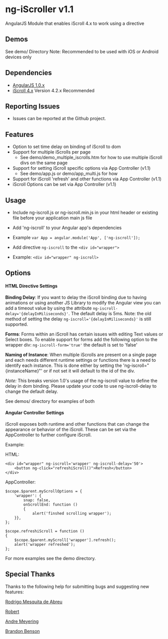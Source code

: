 ng-iScroller v1.1
============

AngularJS Module that enables iScroll 4.x to work using a directive

Demos
------------

See demo/ Directory
Note: Recommended to be used with iOS or Android devices only


Dependencies
------------
- [AngularJS 1.0.x](http://angularjs.org/)
- [iScroll 4.x](https://github.com/cubiq/iscroll)   Version 4.2.x Recommended


Reporting Issues
-------------
- Issues can be reported at the Github project.


Features
-------------

* Option to set time delay on binding of iScroll to dom
* Support for multiple iScrolls per page
	* See demo/demo_multiple_iscrolls.htm for how to use multiple iScroll divs on the same page
* Support for setting iScroll specific options via App Controller (v1.1)
	* See demo/app.js or demo/app_multi.js for how
* Support for iScroll 'refresh' and other functions via App Controller (v1.1)
* iScroll Options can be set via App Controller (v1.1)


Usage
---------

* Include ng-iscroll.js or ng-iscroll.min.js in your html header or existing file before your application main js file
* Add 'ng-iscroll' to your Angular app's dependencies
 * Example ```var App = angular.module('App', ['ng-iscroll']);```

* Add directive `ng-iscroll` to the ```<div id="wrapper">```
 * Example: ```<div id="wrapper" ng-iscroll>```


Options
-------------
#### HTML Directive Settings

**Binding Delay**:
If you want to delay the iScroll binding due to having animations or using another JS Library to modify the Angular view you can add a timeout value by using the attribute ```ng-iscroll-delay='{delayInMiliseconds}'```.  The default delay is 5ms.
Note: the old method of setting the delay ```ng-iscroll='{delayInMiliseconds}'``` is still supported.

**Forms**:
Forms within an iScroll has certain issues with editing Text values or Select boxes.  To enable support for forms add the following option to the wrapper div: ```ng-iscroll-form='true'``` the default is set to 'false'

**Naming of Instance**:
When multiple iScrolls are present on a single page and each needs different runtime settings or functions there is a need to identify each instance.  This is done either by setting the 'ng-iscroll="{instanceName}"' or if not set it will default to the id of the div.

*Note:* This breaks version 1.0's usage of the ng-iscroll value to define the delay in dom binding.  Please update your code to use ng-iscroll-delay to change the default delay.

See demos/ directory for examples of both


#### Angular Controller Settings

iScroll exposes both runtime and other functions that can change the appearance or behavior of the iScroll.  These can be set via the AppController to further configure iScroll.

Example:

HTML:
```
<div id="wrapper" ng-iscroll='wrapper' ng-iscroll-delay='50'>
	<button ng-click="refreshiScroll()">Refresh</button>
</div>
```

AppController:
```
$scope.$parent.myScrollOptions = {
	'wrapper': {
		snap: false,
		onScrollEnd: function ()
		{
			alert('finshed scrolling wrapper');
	}},
};

$scope.refreshiScroll = function ()
{
	$scope.$parent.myScroll['wrapper'].refresh();
	alert('wrapper refreshed');
};
```

For more examples see the demo directory.


Special Thanks
---------------

Thanks to the following help for submitting bugs and suggesting new features:

[Rodrigo Mesquita de Abreu](https://github.com/rodmabreu)

[Robert](https://github.com/rtpm)

[Andre Meyering](https://github.com/archer96)

[Brandon Benson](https://github.com/bensane)
